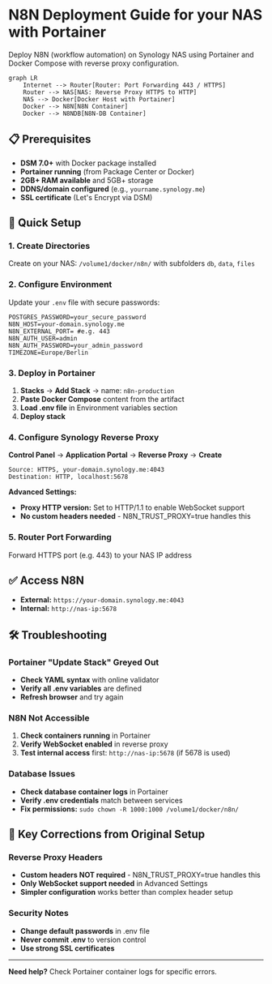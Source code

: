 # N8N Deployment Guide for your NAS with Portainer

Deploy N8N (workflow automation) on Synology NAS using Portainer and Docker Compose with reverse proxy configuration.

```mermaid
graph LR
    Internet --> Router[Router: Port Forwarding 443 / HTTPS]
    Router --> NAS[NAS: Reverse Proxy HTTPS to HTTP]
    NAS --> Docker[Docker Host with Portainer]
    Docker --> N8N[N8N Container]
    Docker --> N8NDB[N8N-DB Container]
```

## 📋 Prerequisites

- **DSM 7.0+** with Docker package installed
- **Portainer running** (from Package Center or Docker)
- **2GB+ RAM available** and 5GB+ storage
- **DDNS/domain configured** (e.g., `yourname.synology.me`)
- **SSL certificate** (Let's Encrypt via DSM)

## 🚀 Quick Setup

### 1. Create Directories
Create on your NAS: `/volume1/docker/n8n/` with subfolders `db`, `data`, `files`

### 2. Configure Environment
Update your `.env` file with secure passwords:
```env
POSTGRES_PASSWORD=your_secure_password
N8N_HOST=your-domain.synology.me
N8N_EXTERNAL_PORT= #e.g. 443
N8N_AUTH_USER=admin
N8N_AUTH_PASSWORD=your_admin_password
TIMEZONE=Europe/Berlin
```

### 3. Deploy in Portainer
1. **Stacks** → **Add Stack** → name: `n8n-production`
2. **Paste Docker Compose** content from the artifact
3. **Load .env file** in Environment variables section
4. **Deploy stack**

### 4. Configure Synology Reverse Proxy
**Control Panel** → **Application Portal** → **Reverse Proxy** → **Create**

```
Source: HTTPS, your-domain.synology.me:4043
Destination: HTTP, localhost:5678
```

**Advanced Settings:**
- **Proxy HTTP version:** Set to HTTP/1.1 to enable WebSocket support
- **No custom headers needed** - N8N_TRUST_PROXY=true handles this

### 5. Router Port Forwarding
Forward HTTPS port (e.g. 443) to your NAS IP address

## ✅ Access N8N
- **External:** `https://your-domain.synology.me:4043`
- **Internal:** `http://nas-ip:5678`

## 🛠️ Troubleshooting

### Portainer "Update Stack" Greyed Out
- **Check YAML syntax** with online validator
- **Verify all .env variables** are defined
- **Refresh browser** and try again

### N8N Not Accessible
1. **Check containers running** in Portainer
2. **Verify WebSocket enabled** in reverse proxy
3. **Test internal access** first: `http://nas-ip:5678` (if 5678 is used)

### Database Issues
- **Check database container logs** in Portainer
- **Verify .env credentials** match between services
- **Fix permissions:** `sudo chown -R 1000:1000 /volume1/docker/n8n/`

## 🔧 Key Corrections from Original Setup

### Reverse Proxy Headers
- **Custom headers NOT required** - N8N_TRUST_PROXY=true handles this
- **Only WebSocket support needed** in Advanced Settings
- **Simpler configuration** works better than complex header setup

### Security Notes
- **Change default passwords** in .env file
- **Never commit .env** to version control
- **Use strong SSL certificates**

---

**Need help?** Check Portainer container logs for specific errors.
